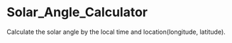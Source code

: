 # Solar_Angle_Calculator
Calculate the solar angle by the local time and location(longitude, latitude).
